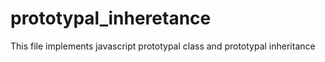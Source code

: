 # prototypal_inheretance
This file implements javascript prototypal class and prototypal inheritance
